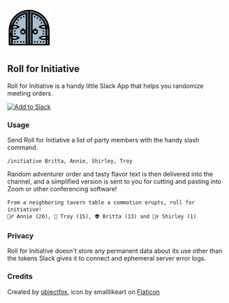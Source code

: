 <img src="dungeon_door.png" alt="Dungon Door" width="100" height="100"/>

## Roll for Initiative

Roll for Initiative is a handy little Slack App that helps you randomize meeting orders.

<a href="https://roll-for-initiative-kp73hsfita-uw.a.run.app/slack/install"><img alt="Add to Slack" src="https://platform.slack-edge.com/img/add_to_slack.png" srcset="https://platform.slack-edge.com/img/add_to_slack.png 1x, https://platform.slack-edge.com/img/add_to_slack@2x.png 2x"></a>

### Usage

Send Roll for Initiative a list of party members with the handy slash command.

```
/initiative Britta, Annie, Shirley, Troy
```

Random adventurer order and tasty flavor text is then delivered into the channel, and a simplified version is sent to you for cutting and pasting into Zoom or other conferencing software!

```
From a neighboring tavern table a commotion erupts, roll for initiative!
🧚‍♂️ Annie (20), 🤖 Troy (15), 👽 Britta (13) and 💂‍♀️ Shirley (1)
```

### Privacy

Roll for Initiative doesn't store any permanent data about its use other than the tokens Slack gives it to connect and ephemeral server error logs.

### Credits

Created by [objectfox](https://github.com/objectfox), icon by smalllikeart on [Flaticon](https://www.flaticon.com/free-icon/door_5374087)
